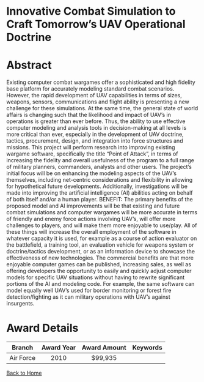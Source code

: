 
Innovative Combat Simulation to Craft Tomorrow’s UAV Operational Doctrine
=========================================================================

# Abstract


Existing computer combat wargames offer a sophisticated and high fidelity base platform for accurately modeling standard combat scenarios.  However, the rapid development of UAV capabilities in terms of sizes, weapons, sensors, communications and flight ability is presenting a new challenge for these simulations. At the same time, the general state of world affairs is changing such that the likelihood and impact of UAV’s in operations is greater than ever before.  Thus, the ability to use effective computer modeling and analysis tools in decision-making at all levels is more critical than ever, especially in the development of UAV doctrine, tactics, procurement, design, and integration into force structures and missions.   This project will perform research into improving existing wargame software, specifically the title “Point of Attack”, in terms of increasing the fidelity and overall usefulness of the program to a full range of military planners, commanders, analysts and other users.  The project’s initial focus will be on enhancing the modeling aspects of the UAV’s themselves, including net-centric considerations and flexibility in allowing for hypothetical future developments.  Additionally, investigations will be made into improving the artificial intelligence (AI) abilities acting on behalf of both itself and/or a human player.   BENEFIT:  The primary benefits of the proposed model and AI improvements will be that existing and future combat simulations and computer wargames will be more accurate in terms of friendly and enemy force actions involving UAV’s, will offer more challenges to players, and will make them more enjoyable to use/play.  All of these things will increase the overall employment of the software in whatever capacity it is used, for example as a course of action evaluator on the battlefield, a training tool, an evaluation vehicle for weapons system or doctrine/tactics development, or as an information device to showcase the effectiveness of new technologies.  The commercial benefits are that more enjoyable computer games can be published, increasing sales, as well as offering developers the opportunity to easily and quickly adjust computer models for specific UAV situations without having to rewrite significant portions of the AI and modeling code.  For example, the same software can model equally well UAV’s used for border monitoring or forest fire detection/fighting as it can military operations with UAV’s against insurgents.  

# Award Details

|Branch|Award Year|Award Amount|Keywords|
| :---: | :---: | :---: | :---: |
|Air Force|2010|$99,935||
  
  


[Back to Home](https://github.com/chrischow/dod_sbir_awards#77)